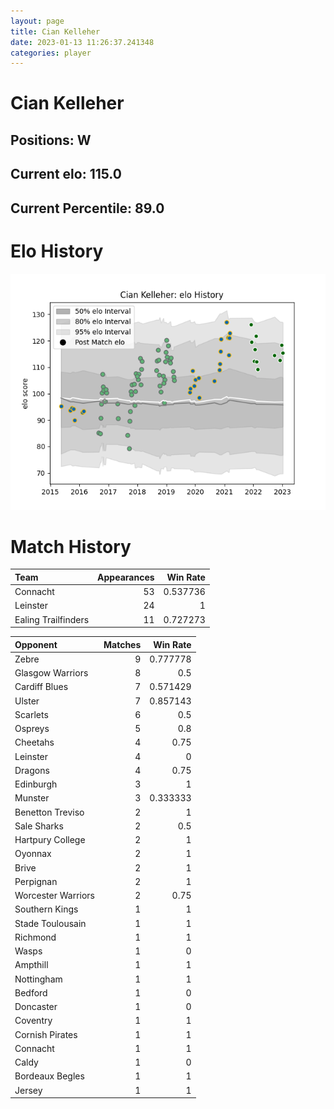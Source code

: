 ```yaml
---  
layout: page  
title: Cian Kelleher  
date: 2023-01-13 11:26:37.241348  
categories: player  
---
```

# Cian Kelleher

## Positions: W

## Current elo: 115.0

## Current Percentile: 89.0

# Elo History


![elo history](history_CianKelleher.png)
# Match History


| Team                |   Appearances |   Win Rate |
|:--------------------|--------------:|-----------:|
| Connacht            |            53 |   0.537736 |
| Leinster            |            24 |   1        |
| Ealing Trailfinders |            11 |   0.727273 |

| Opponent           |   Matches |   Win Rate |
|:-------------------|----------:|-----------:|
| Zebre              |         9 |   0.777778 |
| Glasgow Warriors   |         8 |   0.5      |
| Cardiff Blues      |         7 |   0.571429 |
| Ulster             |         7 |   0.857143 |
| Scarlets           |         6 |   0.5      |
| Ospreys            |         5 |   0.8      |
| Cheetahs           |         4 |   0.75     |
| Leinster           |         4 |   0        |
| Dragons            |         4 |   0.75     |
| Edinburgh          |         3 |   1        |
| Munster            |         3 |   0.333333 |
| Benetton Treviso   |         2 |   1        |
| Sale Sharks        |         2 |   0.5      |
| Hartpury College   |         2 |   1        |
| Oyonnax            |         2 |   1        |
| Brive              |         2 |   1        |
| Perpignan          |         2 |   1        |
| Worcester Warriors |         2 |   0.75     |
| Southern Kings     |         1 |   1        |
| Stade Toulousain   |         1 |   1        |
| Richmond           |         1 |   1        |
| Wasps              |         1 |   0        |
| Ampthill           |         1 |   1        |
| Nottingham         |         1 |   1        |
| Bedford            |         1 |   0        |
| Doncaster          |         1 |   0        |
| Coventry           |         1 |   1        |
| Cornish Pirates    |         1 |   1        |
| Connacht           |         1 |   1        |
| Caldy              |         1 |   0        |
| Bordeaux Begles    |         1 |   1        |
| Jersey             |         1 |   1        |